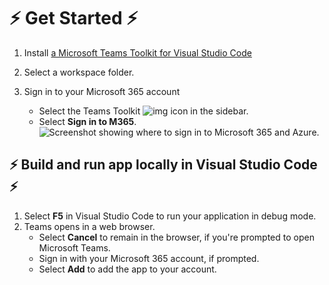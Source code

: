 # ⚡ **Get Started** ⚡

1. Install [a Microsoft Teams Toolkit for Visual Studio Code](https://marketplace.visualstudio.com/items?itemName=TeamsDevApp.ms-teams-vscode-extension)

2. Select a workspace folder.

3. Sign in to your Microsoft 365 account 

   - Select the Teams Toolkit ![img](https://docs.microsoft.com/en-us/microsoftteams/platform//assets/images/teams-toolkit-v2/teams-toolkit-sidebar-icon.png) icon in the sidebar.
   - Select **Sign in to M365**. ![Screenshot showing where to sign in to Microsoft 365 and Azure.](https://docs.microsoft.com/en-us/microsoftteams/platform//assets/images/teams-toolkit-v2/account-signin.png)

## ⚡ Build and run app locally in Visual Studio Code ⚡

1. Select **F5** in Visual Studio Code to run your application in debug mode.
2. Teams opens in a web browser.
   - Select **Cancel** to remain in the browser, if you're prompted to open Microsoft Teams.
   - Sign in with your Microsoft 365 account, if prompted.
   - Select **Add** to add the app to your account.
